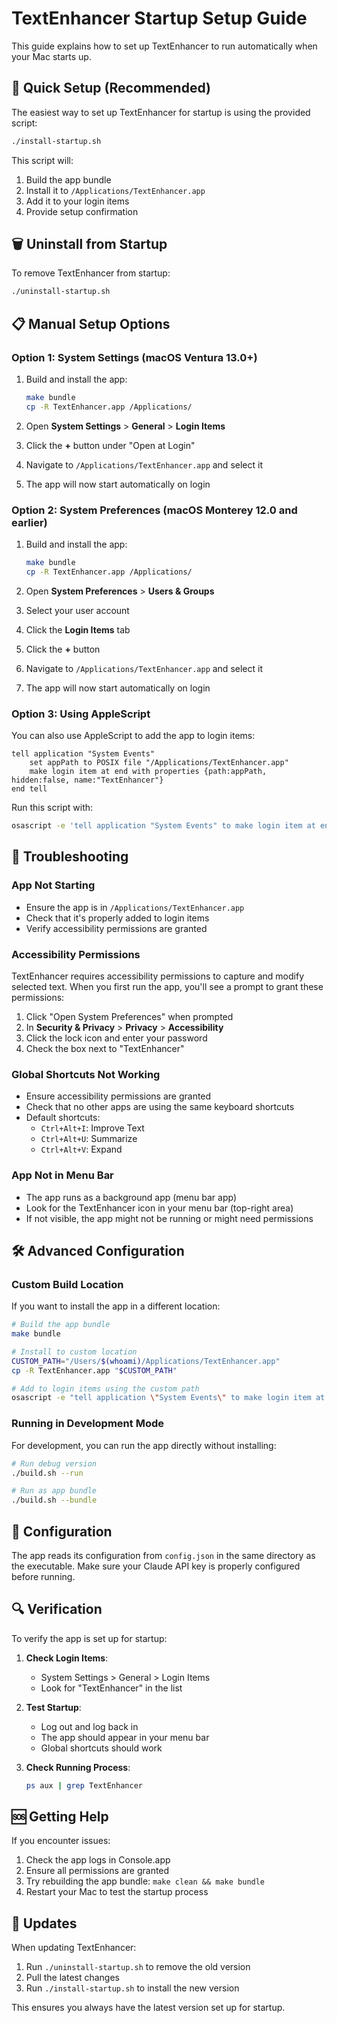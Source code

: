 # TextEnhancer Startup Setup Guide

This guide explains how to set up TextEnhancer to run automatically when your Mac starts up.

## 🚀 Quick Setup (Recommended)

The easiest way to set up TextEnhancer for startup is using the provided script:

```bash
./install-startup.sh
```

This script will:
1. Build the app bundle
2. Install it to `/Applications/TextEnhancer.app`
3. Add it to your login items
4. Provide setup confirmation

## 🗑️ Uninstall from Startup

To remove TextEnhancer from startup:

```bash
./uninstall-startup.sh
```

## 📋 Manual Setup Options

### Option 1: System Settings (macOS Ventura 13.0+)

1. Build and install the app:
   ```bash
   make bundle
   cp -R TextEnhancer.app /Applications/
   ```

2. Open **System Settings** > **General** > **Login Items**
3. Click the **+** button under "Open at Login"
4. Navigate to `/Applications/TextEnhancer.app` and select it
5. The app will now start automatically on login

### Option 2: System Preferences (macOS Monterey 12.0 and earlier)

1. Build and install the app:
   ```bash
   make bundle
   cp -R TextEnhancer.app /Applications/
   ```

2. Open **System Preferences** > **Users & Groups**
3. Select your user account
4. Click the **Login Items** tab
5. Click the **+** button
6. Navigate to `/Applications/TextEnhancer.app` and select it
7. The app will now start automatically on login

### Option 3: Using AppleScript

You can also use AppleScript to add the app to login items:

```applescript
tell application "System Events"
    set appPath to POSIX file "/Applications/TextEnhancer.app"
    make login item at end with properties {path:appPath, hidden:false, name:"TextEnhancer"}
end tell
```

Run this script with:
```bash
osascript -e 'tell application "System Events" to make login item at end with properties {path:POSIX file "/Applications/TextEnhancer.app", hidden:false, name:"TextEnhancer"}'
```

## 🔧 Troubleshooting

### App Not Starting
- Ensure the app is in `/Applications/TextEnhancer.app`
- Check that it's properly added to login items
- Verify accessibility permissions are granted

### Accessibility Permissions
TextEnhancer requires accessibility permissions to capture and modify selected text. When you first run the app, you'll see a prompt to grant these permissions:

1. Click "Open System Preferences" when prompted
2. In **Security & Privacy** > **Privacy** > **Accessibility**
3. Click the lock icon and enter your password
4. Check the box next to "TextEnhancer"

### Global Shortcuts Not Working
- Ensure accessibility permissions are granted
- Check that no other apps are using the same keyboard shortcuts
- Default shortcuts:
  - `Ctrl+Alt+I`: Improve Text
  - `Ctrl+Alt+U`: Summarize
  - `Ctrl+Alt+V`: Expand

### App Not in Menu Bar
- The app runs as a background app (menu bar app)
- Look for the TextEnhancer icon in your menu bar (top-right area)
- If not visible, the app might not be running or might need permissions

## 🛠️ Advanced Configuration

### Custom Build Location
If you want to install the app in a different location:

```bash
# Build the app bundle
make bundle

# Install to custom location
CUSTOM_PATH="/Users/$(whoami)/Applications/TextEnhancer.app"
cp -R TextEnhancer.app "$CUSTOM_PATH"

# Add to login items using the custom path
osascript -e "tell application \"System Events\" to make login item at end with properties {path:POSIX file \"$CUSTOM_PATH\", hidden:false, name:\"TextEnhancer\"}"
```

### Running in Development Mode
For development, you can run the app directly without installing:

```bash
# Run debug version
./build.sh --run

# Run as app bundle
./build.sh --bundle
```

## 📝 Configuration

The app reads its configuration from `config.json` in the same directory as the executable. Make sure your Claude API key is properly configured before running.

## 🔍 Verification

To verify the app is set up for startup:

1. **Check Login Items**: 
   - System Settings > General > Login Items
   - Look for "TextEnhancer" in the list

2. **Test Startup**:
   - Log out and log back in
   - The app should appear in your menu bar
   - Global shortcuts should work

3. **Check Running Process**:
   ```bash
   ps aux | grep TextEnhancer
   ```

## 🆘 Getting Help

If you encounter issues:

1. Check the app logs in Console.app
2. Ensure all permissions are granted
3. Try rebuilding the app bundle: `make clean && make bundle`
4. Restart your Mac to test the startup process

## 🔄 Updates

When updating TextEnhancer:

1. Run `./uninstall-startup.sh` to remove the old version
2. Pull the latest changes
3. Run `./install-startup.sh` to install the new version

This ensures you always have the latest version set up for startup. 